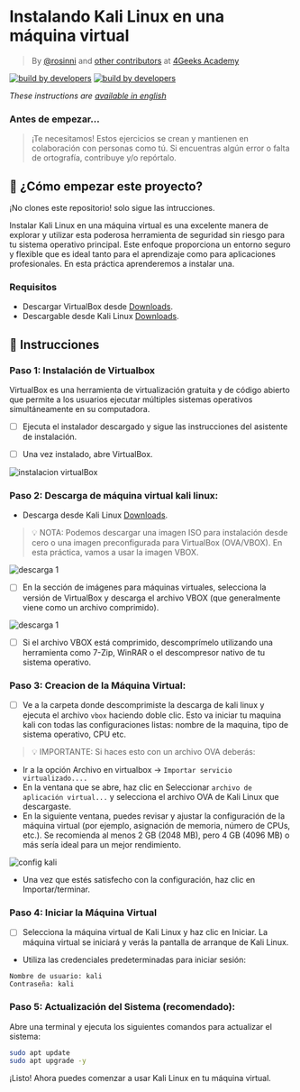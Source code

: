 # Instalando Kali Linux en una máquina virtual


<!-- hide -->

> By [@rosinni](https://github.com/rosinni) and [other contributors](https://github.com/4GeeksAcademy/deploying-wordpress-debian/graphs/contributors) at [4Geeks Academy](https://4geeksacademy.co/)

[![build by developers](https://img.shields.io/badge/build_by-Developers-blue)](https://4geeks.com)
[![build by developers](https://img.shields.io/twitter/follow/4geeksacademy?style=social&logo=twitter)](https://twitter.com/4geeksacademy)

*These instructions are [available in english](https://github.com/breatheco-de/installing-kali-linux-on-virtual-machine/blob/main/README.md)*
<!-- endhide -->


<!-- hide -->


### Antes de empezar...

> ¡Te necesitamos! Estos ejercicios se crean y mantienen en colaboración con personas como tú. Si encuentras algún error o falta de ortografía, contribuye y/o repórtalo.

<!-- endhide -->

## 🌱 ¿Cómo empezar este proyecto?

¡No clones este repositorio! solo sigue las intrucciones.

Instalar Kali Linux en una máquina virtual es una excelente manera de explorar y utilizar esta poderosa herramienta de seguridad sin riesgo para tu sistema operativo principal. Este enfoque proporciona un entorno seguro y flexible que es ideal tanto para el aprendizaje como para aplicaciones profesionales. En esta práctica aprenderemos a instalar una.


### Requisitos

* Descargar VirtualBox desde  [Downloads](https://www.virtualbox.org/wiki/Downloads).
* Descargable desde Kali Linux [Downloads](https://www.kali.org/get-kali/#kali-platforms).

## 📝 Instrucciones

### Paso 1: Instalación de Virtualbox
VirtualBox es una herramienta de virtualización gratuita y de código abierto que permite a los usuarios ejecutar múltiples sistemas operativos simultáneamente en su computadora.

- [ ] Ejecuta el instalador descargado y sigue las instrucciones del asistente de instalación.
- [ ] Una vez instalado, abre VirtualBox.


![instalacion virtualBox](https://github.com/breatheco-de/installing-kali-linux-on-virtual-machine/raw/main/assets/virtualbox-img.png)



### Paso 2: Descarga de máquina virtual kali linux:
* Descarga desde Kali Linux [Downloads](https://www.kali.org/get-kali/#kali-platforms). 
> 💡 NOTA: Podemos descargar una imagen ISO para instalación desde cero o una imagen preconfigurada para VirtualBox (OVA/VBOX). En esta práctica, vamos a usar la imagen VBOX.

![descarga 1](https://raw.githubusercontent.com/breatheco-de/installing-kali-linux-on-virtual-machine/main/assets/get-kali-linux.png)

- [ ] En la sección de imágenes para máquinas virtuales, selecciona la versión de VirtualBox y descarga el archivo VBOX (que generalmente viene como un archivo comprimido).

![descarga 1](https://raw.githubusercontent.com/breatheco-de/installing-kali-linux-on-virtual-machine/main/assets/get-kali-for-vb.png)

- [ ] Si el archivo VBOX está comprimido, descomprímelo utilizando una herramienta como 7-Zip, WinRAR o el descompresor nativo de tu sistema operativo.

### Paso 3: Creacion de la Máquina Virtual:
- [ ] Ve a la carpeta donde descomprimiste la descarga de kali linux y ejecuta el archivo `vbox` haciendo doble clic. Esto va iniciar tu maquina kali con todas las configuraciones listas: nombre de la maquina, tipo de sistema operativo, CPU etc.

> 💡 IMPORTANTE: Si haces esto con un archivo OVA deberás:

* Ir a la opción Archivo en virtualbox -> `Importar servicio virtualizado....`
* En la ventana que se abre, haz clic en Seleccionar `archivo de aplicación virtual...` y selecciona el archivo OVA de Kali Linux que descargaste.
* En la siguiente ventana, puedes revisar y ajustar la configuración de la máquina virtual (por ejemplo, asignación de memoria, número de CPUs, etc.). Se recomienda al menos 2 GB (2048 MB), pero 4 GB (4096 MB) o más sería ideal para un mejor rendimiento.


![config kali](https://raw.githubusercontent.com/breatheco-de/installing-kali-linux-on-virtual-machine/main/assets/preferences-vm-ova.png)


* Una vez que estés satisfecho con la configuración, haz clic en Importar/terminar.

### Paso 4: Iniciar la Máquina Virtual
- [ ] Selecciona la máquina virtual de Kali Linux y haz clic en Iniciar. La máquina virtual se iniciará y verás la pantalla de arranque de Kali Linux.
* Utiliza las credenciales predeterminadas para iniciar sesión:

```
Nombre de usuario: kali
Contraseña: kali
```

### Paso 5: Actualización del Sistema (recomendado):
Abre una terminal y ejecuta los siguientes comandos para actualizar el sistema:

```sh
sudo apt update
sudo apt upgrade -y
```


¡Listo!
Ahora puedes comenzar a usar Kali Linux en tu máquina virtual.

